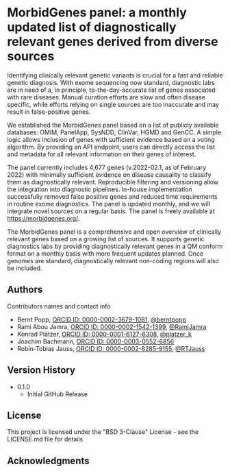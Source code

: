 # MorbidGenes panel: a monthly updated list of diagnostically relevant genes derived from diverse sources

Identifying clinically relevant genetic variants is crucial for a fast and reliable genetic diagnosis. With exome sequencing now standard, diagnostic labs are in need of a, in principle, to-the-day-accurate list of genes associated with rare diseases. Manual curation efforts are slow and often disease specific, while efforts relying on single sources are too inaccurate and may result in false-positive genes.

We established the MorbidGenes panel based on a list of publicly available databases: OMIM, PanelApp, SysNDD, ClinVar, HGMD and GenCC. A simple logic allows inclusion of genes with sufficient evidence based on a voting algorithm. By providing an API endpoint, users can directly access the list and metadata for all relevant information on their genes of interest.

The panel currently includes 4,677 genes (v.2022-02.1, as of February 2022) with minimally sufficient evidence on disease causality to classify them as diagnostically relevant. Reproducible filtering and versioning allow the integration into diagnostic pipelines. In-house implementation successfully removed false positive genes and reduced time requirements in routine exome diagnostics. The panel is updated monthly, and we will integrate novel sources on a regular basis. The panel is freely available at https://morbidgenes.org/.

The MorbidGenes panel is a comprehensive and open overview of clinically relevant genes based on a growing list of sources. It supports genetic diagnostics labs by providing diagnostically relevant genes in a QM conform format on a monthly basis with more frequent updates planned. Once genomes are standard, diagnostically relevant non-coding regions will also be included.


## Authors

Contributors names and contact info

* Bernt Popp, [ORCID ID: 0000-0002-3679-1081](https://orcid.org/0000-0002-3679-1081), [@berntpopp](https://twitter.com/berntpopp)
* Rami Abou Jamra, [ORCID ID: 0000-0002-1542-1399](https://orcid.org/0000-0002-1542-1399), [@RamiJamra](https://twitter.com/RamiJamra)
* Konrad Platzer, [ORCID ID: 0000-0001-6127-6308](https://orcid.org/0000-0001-6127-6308), [@platzer_k](https://twitter.com/platzer_k)
* Joachim Bachmann, [ORCID ID: 0000-0003-0552-6856](https://orcid.org/0000-0003-0552-6856)
* Robin-Tobias Jauss, [ORCID ID: 0000-0002-8285-9155](https://orcid.org/0000-0002-8285-9155), [@RTJauss](https://twitter.com/RTJauss)

## Version History

* 0.1.0
    * Initial GitHub Release

## License

This project is licensed under the "BSD 3-Clause" License - see the LICENSE.md file for details

## Acknowledgments
